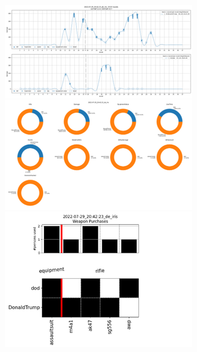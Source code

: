 ![alt text](pictures/2022-07-29_20:42:23_de_iris_rounds.png)
![alt text](pictures/2022-07-29_20:42:23_de_iris_totals.png)
![alt text](pictures/2022-07-29_20:42:23_de_iris_weapons.png)
